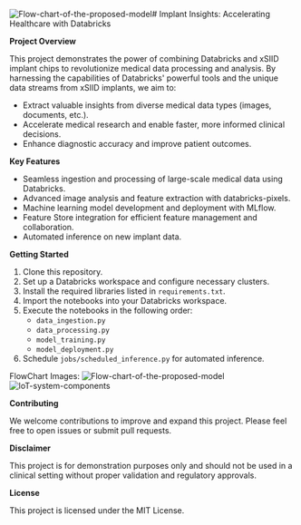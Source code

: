 ![Flow-chart-of-the-proposed-model](https://github.com/user-attachments/assets/3802cfe6-7c9a-4be1-9bb4-c90f17307609)# Implant Insights: Accelerating Healthcare with Databricks

**Project Overview**

This project demonstrates the power of combining Databricks and xSIID implant chips to revolutionize medical data processing and analysis. By harnessing the capabilities of Databricks' powerful tools and the unique data streams from xSIID implants, we aim to:

* Extract valuable insights from diverse medical data types (images, documents, etc.).
* Accelerate medical research and enable faster, more informed clinical decisions.
* Enhance diagnostic accuracy and improve patient outcomes.

**Key Features**

* Seamless ingestion and processing of large-scale medical data using Databricks.
* Advanced image analysis and feature extraction with databricks-pixels.
* Machine learning model development and deployment with MLflow.
* Feature Store integration for efficient feature management and collaboration.
* Automated inference on new implant data.

**Getting Started**

1. Clone this repository.
2. Set up a Databricks workspace and configure necessary clusters.
3. Install the required libraries listed in `requirements.txt`.
4. Import the notebooks into your Databricks workspace.
5. Execute the notebooks in the following order:
    * `data_ingestion.py` 
    * `data_processing.py`
    * `model_training.py`
    * `model_deployment.py`
6. Schedule `jobs/scheduled_inference.py` for automated inference.

FlowChart Images: 
![Flow-chart-of-the-proposed-model](https://github.com/user-attachments/assets/34453573-a878-4b95-9d8e-4311926211fc)
![IoT-system-components](https://github.com/user-attachments/assets/832e31fd-6bc4-4a65-972c-3b0bb56ecf7e)


**Contributing**

We welcome contributions to improve and expand this project. Please feel free to open issues or submit pull requests.

**Disclaimer**

This project is for demonstration purposes only and should not be used in a clinical setting without proper validation and regulatory approvals.

**License**

This project is licensed under the MIT License.



